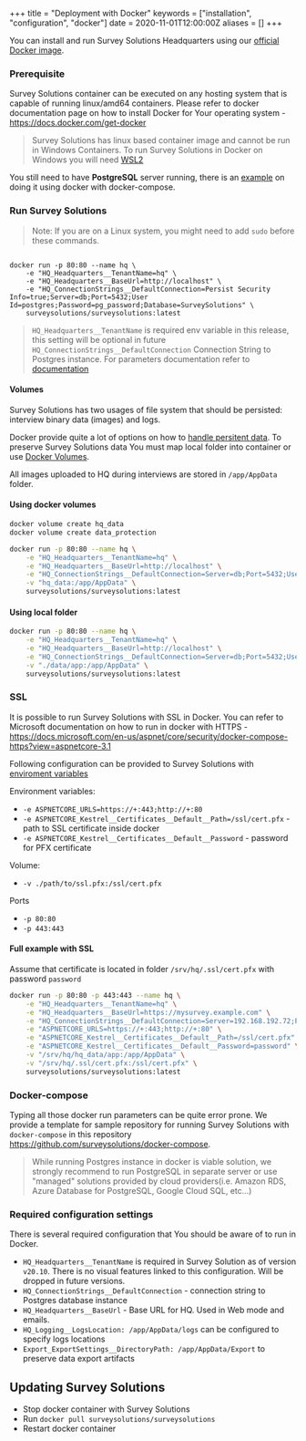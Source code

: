 +++
title = "Deployment with Docker"
keywords = ["installation", "configuration", "docker"]
date = 2020-11-01T12:00:00Z
aliases = []
+++

You can install and run Survey Solutions Headquarters using our [official Docker image](https://hub.docker.com/r/surveysolutions/surveysolutions).

### Prerequisite

Survey Solutions container can be executed on any hosting system that is capable of running linux/amd64 containers.
Please refer to docker documentation page on how to install Docker for Your operating system - <https://docs.docker.com/get-docker>

> Survey Solutions has linux based container image and cannot be run in Windows Containers. To run Survey Solutions in Docker on Windows you will need [WSL2](https://docs.microsoft.com/en-us/windows/wsl/compare-versions#whats-new-in-wsl-2)

You still need to have **PostgreSQL** server running, there is an [example](https://hub.docker.com/r/surveysolutions/surveysolutions) on doing it using docker with docker-compose.

### Run Survey Solutions

> Note: If you are on a Linux system, you might need to add `sudo` before these commands.

``` CMD

docker run -p 80:80 --name hq \
    -e "HQ_Headquarters__TenantName=hq" \
    -e "HQ_Headquarters__BaseUrl=http://localhost" \
    -e "HQ_ConnectionStrings__DefaultConnection=Persist Security Info=true;Server=db;Port=5432;User Id=postgres;Password=pg_password;Database=SurveySolutions" \
    surveysolutions/surveysolutions:latest
```

> `HQ_Headquarters__TenantName` is required env variable in this release, this setting will be optional in future
> `HQ_ConnectionStrings__DefaultConnection` Connection String to Postgres instance. For parameters documentation refer to [documentation](https://www.npgsql.org/doc/connection-string-parameters.html)

#### Volumes

Survey Solutions has two usages of file system that should be persisted: interview binary data (images) and logs.

Docker provide quite a lot of options on how to [handle persitent data](https://docs.docker.com/storage). To preserve Survey Solutions data You must map local folder into container or use [Docker Volumes](https://docs.docker.com/storage/volumes).

All images uploaded to HQ during interviews are stored in `/app/AppData` folder.

#### Using docker volumes

```bash
docker volume create hq_data
docker volume create data_protection

docker run -p 80:80 --name hq \
    -e "HQ_Headquarters__TenantName=hq" \
    -e "HQ_Headquarters__BaseUrl=http://localhost" \
    -e "HQ_ConnectionStrings__DefaultConnection=Server=db;Port=5432;User Id=postgres;Password=pg_password;Database=SurveySolutions" \
    -v "hq_data:/app/AppData" \
    surveysolutions/surveysolutions:latest
```

#### Using local folder

```bash
docker run -p 80:80 --name hq \
    -e "HQ_Headquarters__TenantName=hq" \
    -e "HQ_Headquarters__BaseUrl=http://localhost" \
    -e "HQ_ConnectionStrings__DefaultConnection=Server=db;Port=5432;User Id=postgres;Password=pg_password;Database=SurveySolutions" \
    -v "./data/app:/app/AppData" \
    surveysolutions/surveysolutions:latest
```

### SSL

It is possible to run Survey Solutions with SSL in Docker. You can refer to Microsoft documentation on how to run in docker with HTTPS - <https://docs.microsoft.com/en-us/aspnet/core/security/docker-compose-https?view=aspnetcore-3.1>

Following configuration can be provided to Survey Solutions with [enviroment variables](https://docs.docker.com/engine/reference/commandline/run/#set-environment-variables--e---env---env-file)

Environment variables:

- `-e ASPNETCORE_URLS=https://+:443;http://+:80`
- `-e ASPNETCORE_Kestrel__Certificates__Default__Path=/ssl/cert.pfx` - path to SSL certificate inside docker
- `-e ASPNETCORE_Kestrel__Certificates__Default__Password` - password for PFX certificate

Volume:

- `-v ./path/to/ssl.pfx:/ssl/cert.pfx`

Ports

- `-p 80:80`
- `-p 443:443`

#### Full example with SSL

Assume that certificate is located in folder `/srv/hq/.ssl/cert.pfx` with password `password`

```bash
docker run -p 80:80 -p 443:443 --name hq \
    -e "HQ_Headquarters__TenantName=hq" \
    -e "HQ_Headquarters__BaseUrl=https://mysurvey.example.com" \
    -e "HQ_ConnectionStrings__DefaultConnection=Server=192.168.192.72;Port=5432;User Id=postgres;Password=Qwerty1234;Database=SurveySolutions" \
    -e "ASPNETCORE_URLS=https://+:443;http://+:80" \
    -e "ASPNETCORE_Kestrel__Certificates__Default__Path=/ssl/cert.pfx" \
    -e "ASPNETCORE_Kestrel__Certificates__Default__Password=password" \
    -v "/srv/hq/hq_data/app:/app/AppData" \
    -v "/srv/hq/.ssl/cert.pfx:/ssl/cert.pfx" \
    surveysolutions/surveysolutions:latest
```

### Docker-compose

Typing all those docker run parameters can be quite error prone. We provide a template for sample repository for running Survey Solutions with `docker-compose` in this repository <https://github.com/surveysolutions/docker-compose>.

> While running Postgres instance in docker is viable solution, we strongly recommend to run PostgreSQL in separate server or use "managed" solutions provided by cloud providers(i.e. Amazon RDS, Azure Database for PostgreSQL, Google Cloud SQL, etc...)

### Required configuration settings

There is several required configuration that You should be aware of to run in Docker.

- `HQ_Headquarters__TenantName` is required in Survey Solution as of version `v20.10`. There is no visual features linked to this configuration. Will be dropped in future versions.
- `HQ_ConnectionStrings__DefaultConnection` - connection string to Postgres database instance
- `HQ_Headquarters__BaseUrl` - Base URL for HQ. Used in Web mode and emails.
- `HQ_Logging__LogsLocation: /app/AppData/logs` can be configured to specify logs locations
- `Export_ExportSettings__DirectoryPath: /app/AppData/Export` to preserve data export artifacts

## Updating Survey Solutions

- Stop docker container with Survey Solutions
- Run `docker pull surveysolutions/surveysolutions`
- Restart docker container
